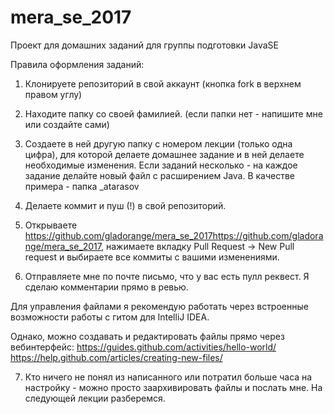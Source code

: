 # mera_se_2017
Проект для домашних заданий для группы подготовки JavaSE 

Правила оформления заданий: 

1. Клонируете репозиторий в свой аккаунт (кнопка fork в верхнем правом углу)

2. Находите папку со своей фамилией. (если папки нет - напишите мне или создайте сами) 

3. Создаете в ней другую папку с номером лекции (только одна цифра), для которой делаете домашнее задание и в ней делаете необходимые изменения. Если заданий несколько - на каждое задание делайте новый файл с расширением Java.  В качестве примера - папка _atarasov

4. Делаете коммит и пуш (!) в свой репозиторий. 

5. Открываете https://github.com/gladorange/mera_se_2017https://github.com/gladorange/mera_se_2017, нажимаете вкладку Pull Request -> New Pull request и выбираете все коммиты с вашими изменениями.

6. Отправляете мне по почте письмо, что у вас есть пулл реквест. 
Я сделаю комментарии прямо в ревью. 


Для управления файлами я рекомендую работать через встроенные возможности работы с гитом для IntelliJ IDEA. 


Однако, можно создавать и редактировать файлы прямо через вебинтерфейс:
https://guides.github.com/activities/hello-world/
https://help.github.com/articles/creating-new-files/

7. Кто ничего не понял из написанного или потратил больше часа на настройку - можно просто заархивировать файлы и послать мне. На следующей лекции разберемся. 